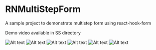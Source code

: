 # RNMultiStepForm
A sample project to demonstrate multistep form using react-hook-form

Demo video available in SS directory



![Alt text](https://github.com/supto09/RNMultiStepForm/blob/main/ss/Screenshot_1662192791.png "Optional title")
![Alt text](https://github.com/supto09/RNMultiStepForm/blob/main/ss/Screenshot_1662192735.png "Optional title")
![Alt text](https://github.com/supto09/RNMultiStepForm/blob/main/ss/Screenshot_1662192802.png "Optional title")
![Alt text](https://github.com/supto09/RNMultiStepForm/blob/main/ss/Screenshot_1662192812.png "Optional title")
![Alt text](https://github.com/supto09/RNMultiStepForm/blob/main/ss/Screenshot_1662192825.png "Optional title")
![Alt text](https://github.com/supto09/RNMultiStepForm/blob/main/ss/Screenshot_1662192829.png "Optional title")
